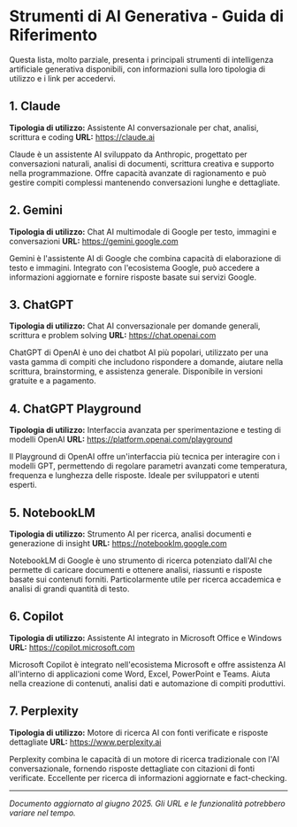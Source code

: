 # Strumenti di AI Generativa - Guida di Riferimento

Questa lista, molto parziale, presenta i principali strumenti di intelligenza artificiale generativa disponibili, con informazioni sulla loro tipologia di utilizzo e i link per accedervi.

## 1. Claude
**Tipologia di utilizzo:** Assistente AI conversazionale per chat, analisi, scrittura e coding
**URL:** https://claude.ai

Claude è un assistente AI sviluppato da Anthropic, progettato per conversazioni naturali, analisi di documenti, scrittura creativa e supporto nella programmazione. Offre capacità avanzate di ragionamento e può gestire compiti complessi mantenendo conversazioni lunghe e dettagliate.

## 2. Gemini
**Tipologia di utilizzo:** Chat AI multimodale di Google per testo, immagini e conversazioni
**URL:** https://gemini.google.com

Gemini è l'assistente AI di Google che combina capacità di elaborazione di testo e immagini. Integrato con l'ecosistema Google, può accedere a informazioni aggiornate e fornire risposte basate sui servizi Google.

## 3. ChatGPT
**Tipologia di utilizzo:** Chat AI conversazionale per domande generali, scrittura e problem solving
**URL:** https://chat.openai.com

ChatGPT di OpenAI è uno dei chatbot AI più popolari, utilizzato per una vasta gamma di compiti che includono rispondere a domande, aiutare nella scrittura, brainstorming, e assistenza generale. Disponibile in versioni gratuite e a pagamento.

## 4. ChatGPT Playground
**Tipologia di utilizzo:** Interfaccia avanzata per sperimentazione e testing di modelli OpenAI
**URL:** https://platform.openai.com/playground

Il Playground di OpenAI offre un'interfaccia più tecnica per interagire con i modelli GPT, permettendo di regolare parametri avanzati come temperatura, frequenza e lunghezza delle risposte. Ideale per sviluppatori e utenti esperti.

## 5. NotebookLM
**Tipologia di utilizzo:** Strumento AI per ricerca, analisi documenti e generazione di insight
**URL:** https://notebooklm.google.com

NotebookLM di Google è uno strumento di ricerca potenziato dall'AI che permette di caricare documenti e ottenere analisi, riassunti e risposte basate sui contenuti forniti. Particolarmente utile per ricerca accademica e analisi di grandi quantità di testo.

## 6. Copilot
**Tipologia di utilizzo:** Assistente AI integrato in Microsoft Office e Windows
**URL:** https://copilot.microsoft.com

Microsoft Copilot è integrato nell'ecosistema Microsoft e offre assistenza AI all'interno di applicazioni come Word, Excel, PowerPoint e Teams. Aiuta nella creazione di contenuti, analisi dati e automazione di compiti produttivi.

## 7. Perplexity
**Tipologia di utilizzo:** Motore di ricerca AI con fonti verificate e risposte dettagliate
**URL:** https://www.perplexity.ai

Perplexity combina le capacità di un motore di ricerca tradizionale con l'AI conversazionale, fornendo risposte dettagliate con citazioni di fonti verificate. Eccellente per ricerca di informazioni aggiornate e fact-checking.

---

*Documento aggiornato al giugno 2025. Gli URL e le funzionalità potrebbero variare nel tempo.*
